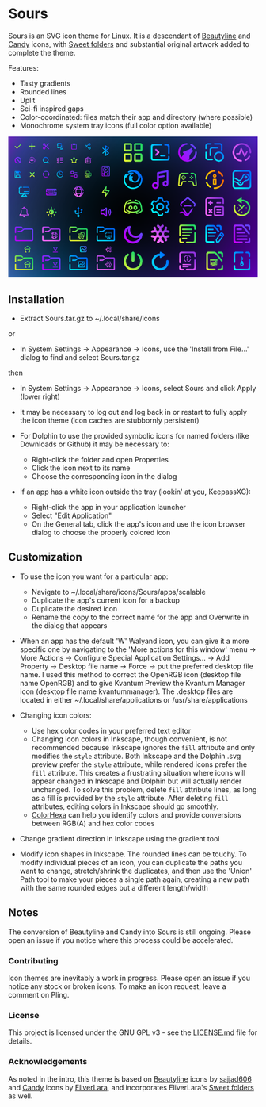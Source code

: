 # Sours
Sours is an SVG icon theme for Linux. It is a descendant of [Beautyline](https://store.kde.org/p/1425426) and [Candy](https://github.com/EliverLara/candy-icons) icons, with [Sweet folders](https://github.com/EliverLara/Sweet-folders) and substantial original artwork added to complete the theme.

Features:

- Tasty gradients
- Rounded lines
- Uplit
- Sci-fi inspired gaps
- Color-coordinated: files match their app and directory (where possible)
- Monochrome system tray icons (full color option available)

![Preview image for the Sours icon theme](preview/image-38.png)

## Installation
- Extract Sours.tar.gz to ~/.local/share/icons

or

- In System Settings -> Appearance -> Icons, use the 'Install from File...' dialog to find and select Sours.tar.gz

then

- In System Settings -> Appearance -> Icons, select Sours and click Apply (lower right)
- It may be necessary to log out and log back in or restart to fully apply the icon theme (icon caches are stubbornly persistent)

- For Dolphin to use the provided symbolic icons for named folders (like Downloads or Github) it may be necessary to:
    - Right-click the folder and open Properties
    - Click the icon next to its name
    - Choose the corresponding icon in the dialog

- If an app has a white icon outside the tray (lookin' at you, KeepassXC):
    - Right-click the app in your application launcher
    - Select "Edit Application"
    - On the General tab, click the app's icon and use the icon browser dialog to choose the properly colored icon

## Customization
- To use the icon you want for a particular app:
    - Navigate to ~/.local/share/icons/Sours/apps/scalable
    - Duplicate the app's current icon for a backup
    - Duplicate the desired icon
    - Rename the copy to the correct name for the app and Overwrite in the dialog that appears

- When an app has the default 'W' Walyand icon, you can give it a more specific one by navigating to the 'More actions for this window' menu -> More Actions -> Configure Special Application Settings... -> Add Property -> Desktop file name -> Force -> put the preferred desktop file name. I used this method to correct the OpenRGB icon (desktop file name OpenRGB) and to give Kvantum Preview the Kvantum Manager icon (desktop file name kvantummanager). The .desktop files are located in either ~/.local/share/applications or /usr/share/applications

- Changing icon colors:
    - Use hex color codes in your preferred text editor
    - Changing icon colors in Inkscape, though convenient, is not recommended because Inkscape ignores the `fill` attribute and only modifies the `style` attribute. Both Inkscape and the Dolphin .svg preview prefer the `style` attribute, while rendered icons prefer the `fill` attribute. This creates a frustrating situation where icons will appear changed in Inkscape and Dolphin but will actually render unchanged. To solve this problem, delete `fill` attribute lines, as long as a fill is provided by the `style` attribute. After deleting `fill` attributes, editing colors in Inkscape should go smoothly.
    - [ColorHexa](https://www.colorhexa.com/) can help you identify colors and provide conversions between RGB(A) and hex color codes

- Change gradient direction in Inkscape using the gradient tool

- Modify icon shapes in Inkscape. The rounded lines can be touchy. To modify individual pieces of an icon, you can duplicate the paths you want to change, stretch/shrink the duplicates, and then use the 'Union' Path tool to make your pieces a single path again, creating a new path with the same rounded edges but a different length/width

## Notes
The conversion of Beautyline and Candy into Sours is still ongoing. Please open an issue if you notice where this process could be accelerated.

### Contributing
Icon themes are inevitably a work in progress. Please open an issue if you notice any stock or broken icons. To make an icon request, leave a comment on Pling.

### License

This project is licensed under the GNU GPL v3 - see the [LICENSE.md](LICENSE.md) file for details.

### Acknowledgements
As noted in the intro, this theme is based on [Beautyline](https://store.kde.org/p/1425426) icons by [sajjad606](https://store.kde.org/u/sajjad606) and [Candy](https://github.com/EliverLara/candy-icons) icons by [EliverLara](https://github.com/EliverLara), and incorporates EliverLara's [Sweet folders](https://github.com/EliverLara/Sweet-folders) as well.

